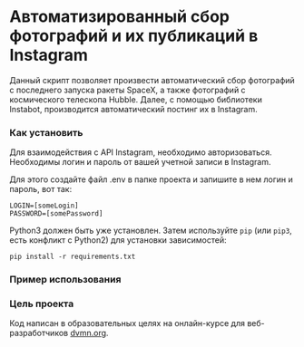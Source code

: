 # Автоматизированный сбор фотографий и их публикаций в Instagram

Данный скрипт позволяет произвести автоматический сбор фотографий c последнего запуска ракеты SpaceX, а также фотографий с космического телескопа Hubble. Далее, с помощью библиотеки Instabot, производится автоматический постинг их в Instagram.

### Как установить

Для взаимодействия с API Instagram, необходимо авторизоваться. Необходимы логин и пароль от вашей учетной записи в Instagram.

Для этого создайте файл .env в папке проекта и запишите в нем логин и пароль, вот так:
```
LOGIN=[someLogin]
PASSWORD=[somePassword]
```
Python3 должен быть уже установлен. 
Затем используйте `pip` (или `pip3`, есть конфликт с Python2) для установки зависимостей:
```
pip install -r requirements.txt
```
### Пример использования

### Цель проекта

Код написан в образовательных целях на онлайн-курсе для веб-разработчиков [dvmn.org](https://dvmn.org/).
